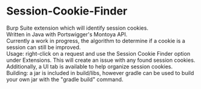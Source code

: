 # Session-Cookie-Finder
Burp Suite extension which will identify session cookies.<br/>
Written in Java with Portswigger's Montoya API.<br/>
Currently a work in progress, the algorithm to determine if a cookie is a session can still be improved.<br/>
Usage: right-click on a request and use the Session Cookie Finder option under Extensions. This will create an issue with any found session cookies. Additionally, a UI tab is available to help organize session cookies.<br/>
Building: a jar is included in build/libs, however gradle can be used to build your own jar with the "gradle build" command.<br/>

